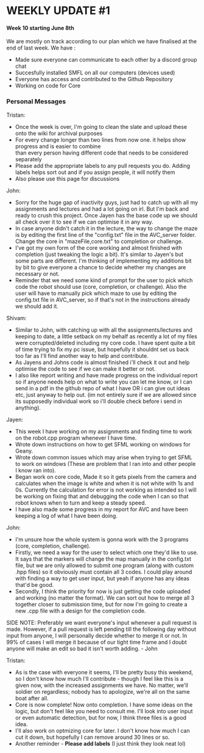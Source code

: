 # WEEKLY UPDATE #1

#### Week 10 starting June 8th

We are mostly on track according to our plan which we have finalised at the end of last week. 
We have :
- Made sure everyone can communicate to each other by a discord group chat 
- Succesfully installed SMFL on all our computers (devices used)
- Everyone has access and contributed to the Github Repository
- Working on code for Core 


### Personal Messages

Tristan:
- Once the week is over, I'm going to clean the slate and upload these onto the wiki for archival purposes
- For every change longer than two lines from now one. it helps show progress and is easier to combine <br>
than every person having different code that needs to be considered separately
- Please add the appropriate labels to any pull requests you do. Adding labels helps sort out and if you assign people, it will notify them
- Also please use this page for discussions

John:
 - Sorry for the huge gap of inactivity guys, just had to catch up with all my assignments and lectures and had a lot going on irl. But I'm back and ready to crush this project. Once Jayen has the base code up we should all check over it to see if we can optimise it in any way. 
 - In case anyone didn't catch it in the lecture, the way to change the maze is by editing the first line of the "config.txt" file in the AVC_server folder. Change the core in "mazeFile,core.txt" to completion or challenge.
 - I've got my own form of the core working and almost finished with completion (just tweaking the logic a bit). It's similar to Jayen's but some parts are different. I'm thinking of implementing my additions bit by bit to give everyone a chance to decide whether my changes are necessary or not.
 - Reminder that we need some kind of prompt for the user to pick which code the robot should use (core, completion, or challenge). Also the user will have to manually pick which maze to use by editing the config.txt file in AVC_server, so if that's not in the instructions already we should add it.

Shivam: 
- Similar to John, with catching up with all the assignments/lectures and keeping to date, a little setback on my behalf as recently a lot of my files were corrupted/deleted including my core code. I have spent quite a bit of time trying to fix my pc issue, but hopefully it shouldnt set us back too far as I'll find another way to help and contribute.  
- As Jayens and Johns code is almost finished i'll check it out and help optimise the code to see if we can make it better or not.
- I also like report writing and have made progress on the individual report so if anyone needs help on what to write you can let me know, or I can send in a pdf in the github repo of what I have OR i can give out ideas etc, just anyway to help out. (im not entirely sure if we are allowed since its supposedly individual work so i'll double check before i send in anything).

Jayen:
- This week I have working on my assignments and finding time to work on the robot.cpp program whenever I have time. 
- Wrote down instructions on how to get SFML working on windows for Geany.
- Wrote down common issues which may arise when trying to get SFML to work on windows (These are problem that I ran into and other people I know ran into).
- Began work on core code, Made it so it gets pixels from the camera and calculates when the image is white and when it is not white with 1s and 0s. Currently the calculation for error is not working as intended so I will be working on fixing that and debugging the code when I can so that robot knows when to turn and keep a steady speed.
- I have also made some progress in my report for AVC and have been keeping a log of what I have been doing.

John:
- I'm unsure how the whole system is gonna work with the 3 programs (core, completion, challenge). 
- Firstly, we need a way for the user to select which one they'd like to use. It says that the markers will change the map manually in the config.txt file, but we are only allowed to submit one program (along with custom .hpp files) so it obviously must contain all 3 codes. I could play around with finding a way to get user input, but yeah if anyone has any ideas that'd be good.
- Secondly, I think the priority for now is just getting the code uploaded and working (no matter the format). We can sort out how to merge all 3 together closer to submission time, but for now I'm going to create a new .cpp file with a design for the completion code.

SIDE NOTE: Preferably we want everyone's input whenever a pull request is made. However, if a pull request is left pending till the following day without input from anyone, I will personally decide whether to merge it or not. In 99% of cases I will merge it because of our tight time frame and I doubt anyone will make an edit so bad it isn't worth adding. - John

Tristan:
- As is the case with everyone it seems, I'll be pretty busy this weekend, so I don't know how much I'll contribute - though I feel like this is a given now, with the increased assignments we have. No matter, we'll soldier on regardless; nobody has to apologize, we're all on the same boat after all.
- Core is now complete! Now onto completion. I have some ideas on the logic, but don't feel like you need to consult me. I'll look into user input or even automatic detection, but for now, I think three files is a good idea. 
- I'll also work on optmizing core for later. I don't know how much I can cut it down, but hopefully I can remove around 30 lines or so. 
- Another reminder - **Please add labels** (I just think they look neat lol)
